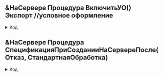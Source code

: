 
 ## &НаСервере Процедура ВключитьУО() Экспорт	//условное оформление                 


<details> 
   <summary> 
     Код  </summary>
  
	Если РольДоступна("ВсеВОдном_ТехнологСозданиеСпецификации") или ОбщийМодульИДЗАКИ.ПрограммистЛиТекущийПользователь() тогда		             
		ЭлементОформления = УсловноеОформление.Элементы.Добавить();
		ЭлементОтбора = ЭлементОформления.Отбор.Элементы.Добавить(Тип("ЭлементОтбораКомпоновкиДанных"));
		ЭлементОтбора.ЛевоеЗначение = Новый ПолеКомпоновкиДанных("Объект.Продукция.Спецификация"); // имя поля
		ЭлементОтбора.ВидСравнения = ВидСравненияКомпоновкиДанных.НеЗаполнено; // либо задаем свой
		ЭлементОтбора.Использование = Истина;
		ЭлементОформления.Оформление.УстановитьЗначениеПараметра("ЦветФона", Новый цвет(255,153,153));
		ПолеОформления = ЭлементОформления.Поля.Элементы.Добавить();
		ПолеОформления.Поле = Новый ПолеКомпоновкиДанных("Продукция");
		ПолеОформления.Использование = Истина;			
		Элементы.ПродукцияIDZak.Видимость=Истина;
	КонецЕсли;	
 </details> 



 ## &НаСервере Процедура СпецификацияПриСозданииНаСервереПосле(Отказ, СтандартнаяОбработка)

 <details> 
   <summary> 
     Код  </summary>
   
	ВключитьУО();
 </details> 

